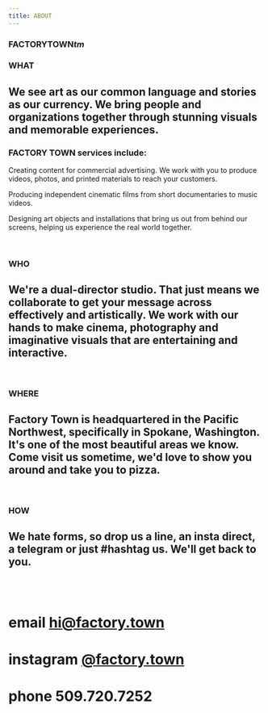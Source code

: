```yaml
---
title: ABOUT
---
```


### FACTORYTOWN*tm*


### WHAT 

## We see art as our common language and stories as our currency. We bring people and organizations together through stunning visuals and memorable experiences. 

### FACTORY TOWN services include: 
Creating content for commercial advertising. We work with you to produce videos, photos, and printed materials to reach your customers.

Producing independent cinematic films from short documentaries to music videos. 

Designing art objects and installations that bring us out from behind our screens, helping us experience the real world together.

<BR>

### WHO

## We're a dual-director studio. That just means we collaborate to get your message across effectively and artistically. We work with our hands to make cinema, photography and imaginative visuals that are entertaining and interactive.

<BR>

### WHERE

## Factory Town is headquartered in the Pacific Northwest, specifically in Spokane, Washington. It's one of the most beautiful areas we know. Come visit us sometime, we'd love to show you around and take you to pizza.

<BR>

### HOW

## We hate forms, so drop us a line, an insta direct, a telegram or just #hashtag us. We'll get back to you.

<BR>
<BR>

# email <a href="mailto:hi@factory.town" class="js-no-ajax">hi@factory.town</a>

# instagram [@factory.town](http://instagram.com/factory.town)

# phone 509.720.7252